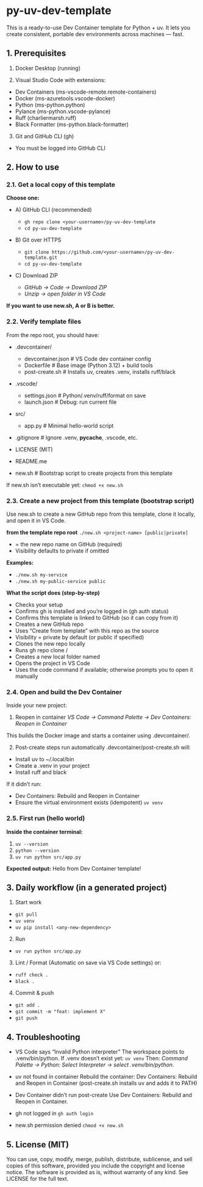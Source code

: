 # py-uv-dev-template
This is a ready-to-use Dev Container template for Python + uv.
It lets you create consistent, portable dev environments across machines — fast.

## 1. Prerequisites
1. Docker Desktop (running)

2. Visual Studio Code with extensions:
 - Dev Containers (ms-vscode-remote.remote-containers)
 - Docker (ms-azuretools.vscode-docker)
 - Python (ms-python.python)
 - Pylance (ms-python.vscode-pylance)
 - Ruff (charliermarsh.ruff)
 - Black Formatter (ms-python.black-formatter)

3. Git and GitHub CLI (gh)
 - You must be logged into GitHub CLI

## 2. How to use

### 2.1. Get a local copy of this template

  **Choose one:**

  - A) GitHub CLI (recommended)
    - `gh repo clone <your-username>/py-uv-dev-template`
    - `cd py-uv-dev-template`

  - B) Git over HTTPS
    - `git clone https://github.com/<your-username>/py-uv-dev-template.git`
    - `cd py-uv-dev-template`

  - C) Download ZIP
    - *GitHub → Code → Download ZIP*
    - *Unzip → open folder in VS Code*

  **If you want to use new.sh, A or B is better.**

### 2.2. Verify template files
From the repo root, you should have:

- .devcontainer/
  - devcontainer.json   # VS Code dev container config
  - Dockerfile          # Base image (Python 3.12) + build tools
  - post-create.sh      # Installs uv, creates .venv, installs ruff/black

- .vscode/
  - settings.json       # Python/.venv/ruff/format on save
  - launch.json         # Debug: run current file

- src/
  - app.py              # Minimal hello-world script

- .gitignore            # Ignore .venv, __pycache__, .vscode, etc.

- LICENSE (MIT)

- README.me

- new.sh                # Bootstrap script to create projects from this template

If new.sh isn’t executable yet:
`chmod +x new.sh`

### 2.3. Create a new project from this template (bootstrap script)
Use new.sh to create a new GitHub repo from this template, clone it locally, and open it in VS Code.

**from the template repo root**
`./new.sh <project-name> [public|private]`
- <project-name> = the new repo name on GitHub (required)
- Visibility defaults to private if omitted

**Examples:**
- `./new.sh my-service`
- `./new.sh my-public-service public`

**What the script does (step-by-step)**
- Checks your setup
- Confirms gh is installed and you’re logged in (gh auth status)
- Confirms this template is linked to GitHub (so it can copy from it)
- Creates a new GitHub repo
- Uses “Create from template” with this repo as the source
- Visibility = private by default (or public if specified)
- Clones the new repo locally
- Runs gh repo clone <owner>/<project-name>
- Creates a new local folder named <project-name>
- Opens the project in VS Code
- Uses the code command if available; otherwise prompts you to open it manually
  
### 2.4. Open and build the Dev Container
Inside your new project:

1. Reopen in container
*VS Code → Command Palette → Dev Containers: Reopen in Container*

This builds the Docker image and starts a container using .devcontainer/.

2. Post-create steps run automatically
.devcontainer/post-create.sh will:
- Install uv to ~/.local/bin
- Create a .venv in your project
- Install ruff and black

If it didn’t run:
- Dev Containers: Rebuild and Reopen in Container
- Ensure the virtual environment exists (idempotent) `uv venv`

### 2.5. First run (hello world)

**Inside the container terminal:**
  1. `uv --version`
  2. `python --version`
  3. `uv run python src/app.py`

**Expected output:**
Hello from Dev Container template!

## 3. Daily workflow (in a generated project)
1. Start work
  - `git pull`
  - `uv venv`
  - `uv pip install <any-new-dependency>`
  
2. Run
  - `uv run python src/app.py`

3. Lint / Format
(Automatic on save via VS Code settings) or:
  - `ruff check .`
  - `black .`

4. Commit & push
  - `git add .`
  - `git commit -m "feat: implement X"`
  - `git push`

## 4. Troubleshooting

- VS Code says “Invalid Python interpreter”
  The workspace points to .venv/bin/python. If .venv doesn’t exist yet:
  `uv venv`
  Then: *Command Palette → Python: Select Interpreter → select .venv/bin/python.*

- uv not found in container
  Rebuild the container: Dev Containers: Rebuild and Reopen in Container
  (post-create.sh installs uv and adds it to PATH)

- Dev Container didn’t run post-create
  Use Dev Containers: Rebuild and Reopen in Container.

- gh not logged in
  `gh auth login`

- new.sh permission denied
  `chmod +x new.sh`

## 5. License (MIT)
You can use, copy, modify, merge, publish, distribute, sublicense, and sell copies of this software, provided you include the copyright and license notice.
The software is provided as is, without warranty of any kind.
See LICENSE for the full text.